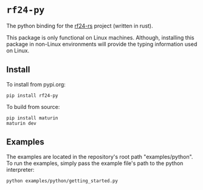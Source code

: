 # `rf24-py`

The python binding for the [rf24-rs] project (written in rust).

[rf24-rs]: https://github.com/nRF24/rf24-rs

This package is only functional on Linux machines.
Although, installing this package in non-Linux environments will
provide the typing information used on Linux.

## Install

To install from pypi.org:

```text
pip install rf24-py
```

To build from source:

```text
pip install maturin
maturin dev
```

## Examples

The examples are located in the repository's root path "examples/python".
To run the examples, simply pass the example file's path to the python interpreter:

```text
python examples/python/getting_started.py
```
